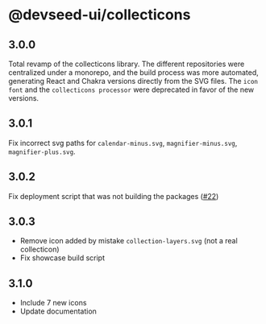 # @devseed-ui/collecticons

## 3.0.0
Total revamp of the collecticons library. The different repositories were centralized under a monorepo, and the build process was more automated, generating React and Chakra versions directly from the SVG files.
The `icon font` and the `collecticons processor` were deprecated in favor of the new versions.

## 3.0.1
Fix incorrect svg paths for `calendar-minus.svg`, `magnifier-minus.svg`, `magnifier-plus.svg`.

## 3.0.2
Fix deployment script that was not building the packages ([#22](https://github.com/developmentseed/collecticons/issues/22))

## 3.0.3
- Remove icon added by mistake `collection-layers.svg` (not a real collecticon)
- Fix showcase build script

## 3.1.0
- Include 7 new icons
- Update documentation
